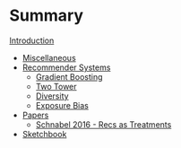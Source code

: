 # Summary

[Introduction](intro.md)

- [Miscellaneous](./misc.md)
- [Recommender Systems]()
    - [Gradient Boosting](./gradient_boosting.md)
    - [Two Tower]()
    - [Diversity]()
    - [Exposure Bias]()
- [Papers](./papers.md)
    - [Schnabel 2016 - Recs as Treatments](./schnabel_2016.md)
- [Sketchbook](./sketch.md)
